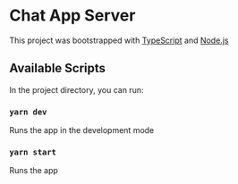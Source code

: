 # Chat App Server

This project was bootstrapped with [TypeScript](https://www.typescriptlang.org/) and [Node.js](https://nodejs.org/)

## Available Scripts

In the project directory, you can run:

### `yarn dev`

Runs the app in the development mode

### `yarn start`

Runs the app
